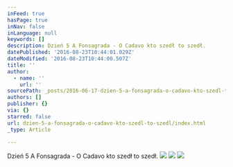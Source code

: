 ```yaml
---
inFeed: true
hasPage: true
inNav: false
inLanguage: null
keywords: []
description: Dzień 5 A Fonsagrada - O Cadavo kto szedł to szedł.
datePublished: '2016-08-23T10:44:01.029Z'
dateModified: '2016-08-23T10:44:00.507Z'
title: ''
author:
  - name: ''
    url: ''
sourcePath: _posts/2016-06-17-dzien-5-a-fonsagrada-o-cadavo-kto-szedl-to-szedl.md
authors: []
publisher: {}
via: {}
starred: false
url: dzien-5-a-fonsagrada-o-cadavo-kto-szedl-to-szedl/index.html
_type: Article

---
```

Dzień 5 A Fonsagrada - O Cadavo kto szedł to szedł.
![](https://the-grid-user-content.s3-us-west-2.amazonaws.com/97fbe362-7d33-4510-bd42-ef4c479a21b5.jpg)
![](https://the-grid-user-content.s3-us-west-2.amazonaws.com/fa3eaf72-1483-44bf-ad1b-3a1bb962c709.jpg)
![](https://imgflo.herokuapp.com/graph/vahj1ThiexotieMo/86ad49c44462f1885f3556847f3fa370/croprotate.jpg?cropheight=2816&cropwidth=2112&degrees=-270&input=https%3A%2F%2Fthe-grid-user-content.s3-us-west-2.amazonaws.com%2F67ac5315-6c74-44d5-b665-efe50ec071f7.jpg&x=0&y=0)